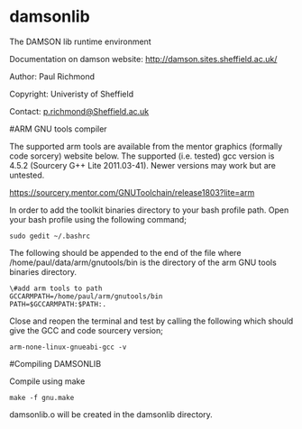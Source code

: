 # damsonlib
The DAMSON lib runtime environment

Documentation on damson website: http://damson.sites.sheffield.ac.uk/

Author: Paul Richmond

Copyright: Univeristy of Sheffield

Contact: p.richmond@Sheffield.ac.uk

#ARM GNU tools compiler

The supported arm tools are available from the mentor graphics (formally code sorcery) website below. The supported (i.e. tested) gcc version is 4.5.2 (Sourcery G++ Lite 2011.03-41). Newer versions may work but are untested.

https://sourcery.mentor.com/GNUToolchain/release1803?lite=arm

In order to add the toolkit binaries directory to your bash profile path. Open your bash profile using the following command;
```
sudo gedit ~/.bashrc
```

The following should be appended to the end of the file where /home/paul/data/arm/gnutools/bin is the directory of the arm GNU tools binaries directory.
```
\#add arm tools to path
GCCARMPATH=/home/paul/arm/gnutools/bin
PATH=$GCCARMPATH:$PATH:.
```
Close and reopen the terminal and test by calling the following which should give the GCC and code sourcery version;
```
arm-none-linux-gnueabi-gcc -v
```
#Compiling DAMSONLIB

Compile using make
```
make -f gnu.make
```
damsonlib.o will be created in the damsonlib directory.
